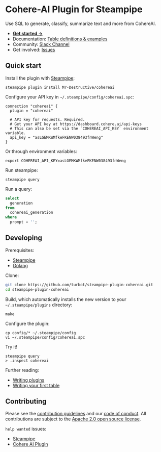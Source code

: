 # Cohere-AI Plugin for Steampipe

Use SQL to generate, classify, summarize text and more from CohereAI.

- **[Get started →](https://hub.steampipe.io/plugins/turbot/cohereai)**
- Documentation: [Table definitions & examples](https://hub.steampipe.io/plugins/turbot/cohereai/tables)
- Community: [Slack Channel](https://steampipe.io/community/join)
- Get involved: [Issues](https://github.com/turbot/steampipe-plugin-cohereai/issues)

## Quick start

Install the plugin with [Steampipe](https://steampipe.io):

```shell
steampipe plugin install Mr-Destructive/cohereai
```

Configure your API key in `~/.steampipe/config/cohereai.spc`:

```hcl
connection "cohereai" {
  plugin = "cohereai"

  # API key for requests. Required.
  # Get your API key at https://dashboard.cohere.ai/api-keys
  # This can also be set via the `COHEREAI_API_KEY` environment variable.
  api_key = "asLGEMKWMfkeFKENW038493fnWeng"
}
```

Or through environment variables:

```
export COHEREAI_API_KEY=asLGEMKWMfkeFKENW038493fnWeng
```

Run steampipe:

```shell
steampipe query
```

Run a query:

```sql
select
  generation
from
  cohereai_generation
where
  prompt = '';
```

## Developing

Prerequisites:

- [Steampipe](https://steampipe.io/downloads)
- [Golang](https://golang.org/doc/install)

Clone:

```sh
git clone https://github.com/turbot/steampipe-plugin-cohereai.git
cd steampipe-plugin-cohereai
```

Build, which automatically installs the new version to your `~/.steampipe/plugins` directory:

```
make
```

Configure the plugin:

```
cp config/* ~/.steampipe/config
vi ~/.steampipe/config/cohereai.spc
```

Try it!

```
steampipe query
> .inspect cohereai
```

Further reading:

- [Writing plugins](https://steampipe.io/docs/develop/writing-plugins)
- [Writing your first table](https://steampipe.io/docs/develop/writing-your-first-table)

## Contributing

Please see the [contribution guidelines](https://github.com/turbot/steampipe/blob/main/CONTRIBUTING.md) and our [code of conduct](https://github.com/turbot/steampipe/blob/main/CODE_OF_CONDUCT.md). All contributions are subject to the [Apache 2.0 open source license](https://github.com/turbot/steampipe-plugin-cohereai/blob/main/LICENSE).

`help wanted` issues:

- [Steampipe](https://github.com/turbot/steampipe/labels/help%20wanted)
- [Cohere AI Plugin](https://github.com/turbot/steampipe-plugin-cohereai/labels/help%20wanted)
